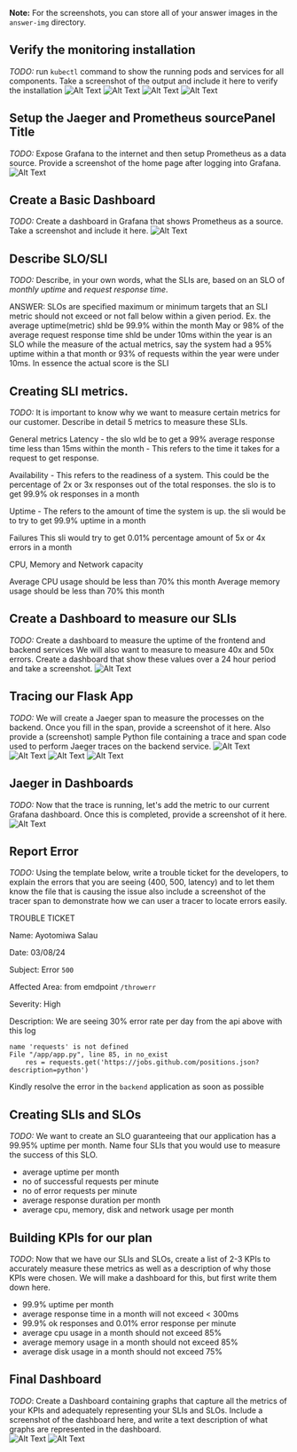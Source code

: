 **Note:** For the screenshots, you can store all of your answer images in the `answer-img` directory.

## Verify the monitoring installation

*TODO:* run `kubectl` command to show the running pods and services for all components. Take a screenshot of the output and include it here to verify the installation
![Alt Text](Project_Files-Building_a_Metrics_Dashboard/answer_img/pods.png)
![Alt Text](Project_Files-Building_a_Metrics_Dashboard/answer_img/deployment.png)
![Alt Text](Project_Files-Building_a_Metrics_Dashboard/answer_img/svc1.png)
![Alt Text](Project_Files-Building_a_Metrics_Dashboard/answer_img/svc2.png)


## Setup the Jaeger and Prometheus sourcePanel Title
*TODO:* Expose Grafana to the internet and then setup Prometheus as a data source. Provide a screenshot of the home page after logging into Grafana.
![Alt Text](Project_Files-Building_a_Metrics_Dashboard/answer_img/grafana_homepage.png)


## Create a Basic Dashboard
*TODO:* Create a dashboard in Grafana that shows Prometheus as a source. Take a screenshot and include it here.
![Alt Text](Project_Files-Building_a_Metrics_Dashboard/answer_img/prometheus_datasource.png)


## Describe SLO/SLI
*TODO:* Describe, in your own words, what the SLIs are, based on an SLO of *monthly uptime* and *request response time*.

ANSWER: SLOs are specified maximum or minimum targets that an SLI metric should not exceed or not fall below within a given period. Ex. the average  uptime(metric) shld be 99.9% within the month May or 98% of the average request response time shld be under 10ms within the year is an SLO while the measure of the actual metrics, say the system had a 95% uptime within a that month or 93% of requests within the year were under 10ms. In essence the actual score is the SLI

## Creating SLI metrics.
*TODO:* It is important to know why we want to measure certain metrics for our customer. Describe in detail 5 metrics to measure these SLIs. 

General metrics
Latency - 
the slo wld be to get a 99% average response time less than 15ms within the month - This refers to the time it takes for a request to get response.

Availability - 
This refers to the readiness of a system. This could be the percentage of 2x or 3x responses out of the total responses. the slo is to get 99.9% ok responses in a month

Uptime - 
The refers to the amount of time the system is up. the sli would be to try to get 99.9% uptime in a month

Failures
This sli would try to get 0.01% percentage amount of 5x or 4x errors in a month

CPU, Memory and Network capacity

Average CPU usage should be less than 70% this month
Average memory usage should be less than 70% this month


## Create a Dashboard to measure our SLIs
*TODO:* Create a dashboard to measure the uptime of the frontend and backend services We will also want to measure to measure 40x and 50x errors. Create a dashboard that show these values over a 24 hour period and take a screenshot.
![Alt Text](Project_Files-Building_a_Metrics_Dashboard/answer_img/dashboard_4xx5xx.png)


## Tracing our Flask App
*TODO:*  We will create a Jaeger span to measure the processes on the backend. Once you fill in the span, provide a screenshot of it here. Also provide a (screenshot) sample Python file containing a trace and span code used to perform Jaeger traces on the backend service.
![Alt Text](Project_Files-Building_a_Metrics_Dashboard/answer_img/jaeger_ui.png)
![Alt Text](Project_Files-Building_a_Metrics_Dashboard/answer_img/j_tracing1.png)
![Alt Text](Project_Files-Building_a_Metrics_Dashboard/answer_img/j_tracing2.png)
![Alt Text](Project_Files-Building_a_Metrics_Dashboard/answer_img/j_tracing3.png)


## Jaeger in Dashboards
*TODO:* Now that the trace is running, let's add the metric to our current Grafana dashboard. Once this is completed, provide a screenshot of it here.
![Alt Text](Project_Files-Building_a_Metrics_Dashboard/answer_img/jaeger_grafana.png)


## Report Error
*TODO:* Using the template below, write a trouble ticket for the developers, to explain the errors that you are seeing (400, 500, latency) and to let them know the file that is causing the issue also include a screenshot of the tracer span to demonstrate how we can user a tracer to locate errors easily.

TROUBLE TICKET

Name: Ayotomiwa Salau

Date: 03/08/24

Subject: Error `500`

Affected Area: from emdpoint `/throwerr`

Severity: High

Description: We are seeing 30% error rate per day from the api above with this log
```
name 'requests' is not defined
File "/app/app.py", line 85, in no_exist
    res = requests.get('https://jobs.github.com/positions.json?description=python')

```
Kindly resolve the error in the `backend` application as soon as possible 

## Creating SLIs and SLOs
*TODO:* We want to create an SLO guaranteeing that our application has a 99.95% uptime per month. Name four SLIs that you would use to measure the success of this SLO.

- average uptime per month
- no of successful requests per minute 
- no of error requests per minute
- average response duration per month
- average cpu, memory, disk and network usage per month

## Building KPIs for our plan
*TODO*: Now that we have our SLIs and SLOs, create a list of 2-3 KPIs to accurately measure these metrics as well as a description of why those KPIs were chosen. We will make a dashboard for this, but first write them down here.

- 99.9% uptime per month
- average response time in a month will not exceed < 300ms
- 99.9% ok responses and 0.01% error response per minute
- average cpu usage in a month should not exceed 85%
- average memory usage in a month should not exceed 85%
- average disk usage in a month should not exceed 75%

## Final Dashboard
*TODO*: Create a Dashboard containing graphs that capture all the metrics of your KPIs and adequately representing your SLIs and SLOs. Include a screenshot of the dashboard here, and write a text description of what graphs are represented in the dashboard.  
![Alt Text](Project_Files-Building_a_Metrics_Dashboard/answer_img/dashbd1.png)
![Alt Text](Project_Files-Building_a_Metrics_Dashboard/answer_img/dashbd2.png)


